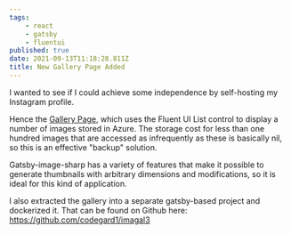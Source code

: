 ```yaml
---
tags:
    - react
    - gatsby
    - fluentui
published: true
date: 2021-09-13T11:18:28.811Z
title: New Gallery Page Added
---
```


I wanted to see if I could achieve some independence by self-hosting my Instagram profile.

Hence the [Gallery Page](/gallery), which uses the Fluent UI List control to display a number of images stored in Azure. The storage cost for less than one hundred images that are accessed as infrequently as these is basically nil, so this is an effective "backup" solution.

Gatsby-image-sharp has a variety of features that make it possible to generate thumbnails with arbitrary dimensions and modifications, so it is ideal for this kind of application.

I also extracted the gallery into a separate gatsby-based project and dockerized it. That can be found on Github here: https://github.com/codegard1/imagal3
